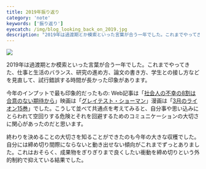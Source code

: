 ```yaml
---
title: 2019年振り返り
category: 'note'
keywords: ['振り返り']
eyecatch: /img/blog_looking_back_on_2019.jpg
description: "2019年は過渡期とか模索といった言葉が合う一年でした。これまでやってきた、仕事と生活のバランス、研究の進め方、論文の書き方、学生との接し方などを見直して、試行錯誤する時間が長かった印象があります。"
---
```


![ ](/img/blog_looking_back_on_2019.jpg)

2019年は過渡期とか模索といった言葉が合う一年でした。これまでやってきた、仕事と生活のバランス、研究の進め方、論文の書き方、学生との接し方などを見直して、試行錯誤する時間が長かった印象があります。

今年のインプットで最も印象的だったもの: Web記事は「[社会人の不幸の8割は合意のない期待から](https://note.com/kunihirotanaka/n/n951df3a7f7b9)」映画は「[グレイテスト・ショーマン](http://www.foxmovies-jp.com/greatest-showman/)」漫画は「[3月のライオン15巻](https://www.hakusensha.co.jp/comicslist/56019/)」でした。こうして並べて共通点を考えてみると、自分事や思い込みにとらわれて空回りする危険とそれを回避するためのコミュニケーションの大切さに関心があったのだと思います。

終わりを決めることの大切さを知ることができたのも今年の大きな収穫でした。自分には締め切り間際にならないと動き出せない傾向がこれまでずっとありました。これはおそらく、成果物をぎりぎりまで良くしたい衝動を締め切りという外的制約で抑えている結果でした。
